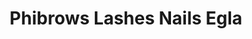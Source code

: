 ---
title: "Phibrows Lashes Nails Egla"
url: /meissen/phibrows-lashes-nails-egla/
shop: Kosmetik
---